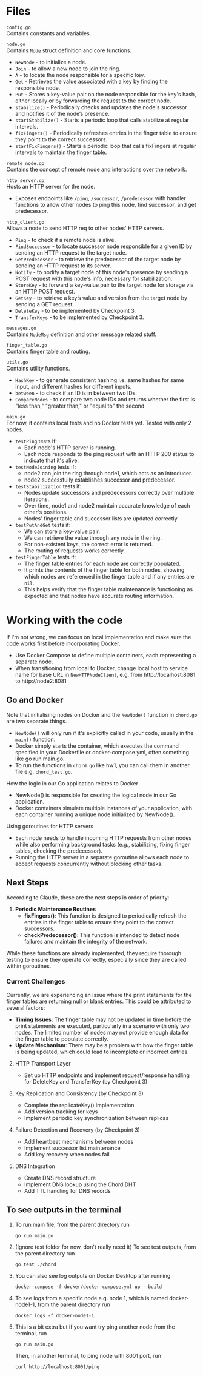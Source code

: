 # Files
`config.go`  
Contains constants and variables.  

`node.go`  
Contains `Node` struct definition and core functions.  
- `NewNode` - to initialize a node.
- `Join` - to allow a new node to join the ring.
- `A` - to locate the node responsible for a specific key.
- `Get` - Retrieves the value associated with a key by finding the responsible node.
- `Put` - Stores a key-value pair on the node responsible for the key's hash, either locally or by forwarding the request to the correct node.
- `stabilize()` - Periodically checks and updates the node's successor and notifies it of the node’s presence.
- `startStabilize()` - Starts a periodic loop that calls stabilize at regular intervals.
- `fixFingers()` - Periodically refreshes entries in the finger table to ensure they point to the correct successors.
- `startFixFingers()` - Starts a periodic loop that calls fixFingers at regular intervals to maintain the finger table.

`remote_node.go`  
Contains the concept of remote node and interactions over the 
network.

`http_server.go`  
Hosts an HTTP server for the node.
- Exposes endpoints like `/ping`, `/successor`, `/predecessor` with handler functions to allow other nodes to ping this node, find successor, and get predecessor.

`http_client.go`  
Allows a node to send HTTP req to other nodes' HTTP servers.
- `Ping` - to check if a remote node is alive.
- `FindSuccessor` - to locate successor node responsible for a given ID by sending an HTTP request to the target node.
- `GetPredecessor` - to retrieve the predecessor of the target node by sending an HTTP request to its server.
- `Notify` - to nodify a target node of this node's presence by sending a POST request with this node's info, necessary for stabilization.
- `StoreKey` - to forward a key-value pair to the target node for storage via an HTTP POST request.
- `GetKey` - to retrieve a key’s value and version from the target node by sending a GET request.
- `DeleteKey` - to be implemented by Checkpoint 3.
- `TransferKeys` - to be implemented by Checkpoint 3.

`messages.go`  
Contains `NodeMsg` definition and other message related stuff.  

`finger_table.go`  
Contains finger table and routing.  
  
`utils.go`  
Contains utility functions.
- `HashKey` - to generate consistent hashing i.e. same hashes for same input, and different hashes for different inputs.
- `between` - to check if an ID is in between two IDs.  
- `CompareNodes` - to compare two node IDs and returns whether the first is "less than," "greater than," or "equal to" the second

`main.go`  
For now, it contains local tests and no Docker tests yet. Tested with only 2 nodes.
- `testPing` tests if:
    - Each node's HTTP server is running.
    - Each node responds to the ping request with an HTTP 200 status to indicate that it's alive.
- `testNodeJoining` tests if:
    - node2 can join the ring through node1, which acts as an introducer.
    - node2 successfully establishes successor and predecessor.
- `testStabilization` tests if:
    - Nodes update successors and predecessors correctly over multiple iterations.
    - Over time, node1 and node2 maintain accurate knowledge of each other's positions.
    - Nodes' finger table and successor lists are updated correctly.
- `testPutAndGet` tests if:
    - We can store a key-value pair.
    - We can retrieve the value through any node in the ring.
    - For non-existent keys, the correct error is returned.
    - The routing of requests works correctly.
- `testFingerTable` tests if:
    - The finger table entries for each node are correctly populated.
    - It prints the contents of the finger table for both nodes, showing which nodes are referenced in the finger table and if any entries are `nil`.
    - This helps verify that the finger table maintenance is functioning as expected and that nodes have accurate routing information.

# Working with the code
If I'm not wrong, we can focus on local implementation and make sure the code works first before incorporating Docker.
- Use Docker Compose to define multiple containers, each representing a separate node.
- When transitioning from local to Docker, change local host to service name for base URL in `NewHTTPNodeClient`, e.g. from http://localhost:8081 to http://node2:8081

## Go and Docker
Note that initialising nodes on Docker and the `NewNode()` function in `chord.go` are two separate things.  
- `NewNode()` will only run if it's explicitly called in your code, usually in the `main()` function.  
- Docker simply starts the container, which executes the command specified in your Dockerfile or docker-compose.yml, often something like go run main.go.  
- To run the functions in `chord.go` like hw1, you can call them in another file e.g. `chord_test.go`.  

How the logic in our Go application relates to Docker
- NewNode() is responsible for creating the logical node in our Go application.  
- Docker containers simulate multiple instances of your application, with each container running a unique node initialized by NewNode().

Using goroutines for HTTP servers  
- Each node needs to handle incoming HTTP requests from other nodes while also performing background tasks (e.g., stabilizing, fixing finger tables, checking the predecessor).
- Running the HTTP server in a separate goroutine allows each node to accept requests concurrently without blocking other tasks.

## Next Steps
According to Claude, these are the next steps in order of priority:  
1) **Periodic Maintenance Routines**  
    - **fixFingers()**: This function is designed to periodically refresh the entries in the finger table to ensure they point to the correct successors. 
    - **checkPredecessor()**: This function is intended to detect node failures and maintain the integrity of the network.

While these functions are already implemented, they require thorough testing to ensure they operate correctly, especially since they are called within goroutines. 

### Current Challenges
Currently, we are experiencing an issue where the print statements for the finger tables are returning null or blank entries. This could be attributed to several factors:
- **Timing Issues**: The finger table may not be updated in time before the print statements are executed, particularly in a scenario with only two nodes. The limited number of nodes may not provide enough data for the finger table to populate correctly.
- **Update Mechanism**: There may be a problem with how the finger table is being updated, which could lead to incomplete or incorrect entries.

2) HTTP Transport Layer
    - Set up HTTP endpoints and implement request/response handling for DeleteKey and TransferKey (by Checkpoint 3)

3) Key Replication and Consistency (by Checkpoint 3)
    - Complete the replicateKey() implementation
    - Add version tracking for keys
    - Implement periodic key synchronization between replicas

4) Failure Detection and Recovery (by Checkpoint 3)
    - Add heartbeat mechanisms between nodes
    - Implement successor list maintenance
    - Add key recovery when nodes fail

5) DNS Integration
    - Create DNS record structure
    - Implement DNS lookup using the Chord DHT
    - Add TTL handling for DNS records

## To see outputs in the terminal
1) To run main file, from the parent directory run
    ```
    go run main.go
    ```
2) (Ignore test folder for now, don't really need it) To see test outputs, from the parent directory run
    ```
    go test ./chord
    ```
3) You can also see log outputs on Docker Desktop after running
    ```
    docker-compose -f docker/docker-compose.yml up --build
    ```
4) To see logs from a specific node e.g. node 1, which is named docker-node1-1, from the parent directory run   
    ```
    docker logs -f docker-node1-1
    ```
5) This is a bit extra but if you want try ping another node from the terminal, run
    ```
    go run main.go
    ```
    Then, in another terminal, to ping node with 8001 port, run
    ```
    curl http://localhost:8001/ping
    ```